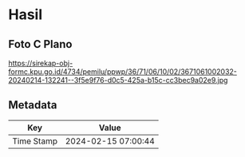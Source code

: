 # Hasil

## Foto C Plano

https://sirekap-obj-formc.kpu.go.id/4734/pemilu/ppwp/36/71/06/10/02/3671061002032-20240214-132241--3f5e9f76-d0c5-425a-b15c-cc3bec9a02e9.jpg


## Metadata

| Key        | Value               |
| ---------- | ------------------- |
| Time Stamp | 2024-02-15 07:00:44 |



